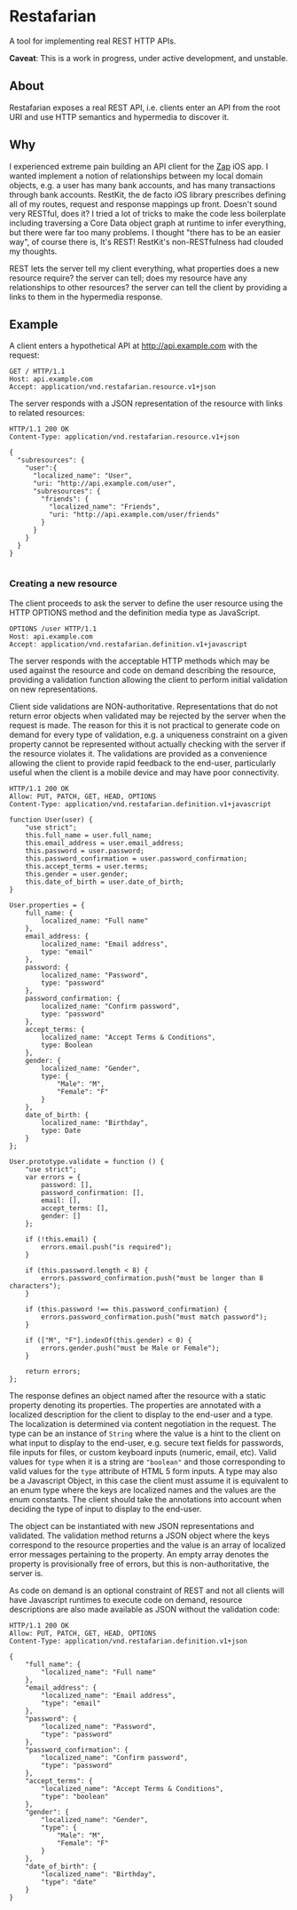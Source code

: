 # Restafarian

A tool for implementing real REST HTTP APIs. 

__Caveat__: This is a work in progress, under active development, and unstable.

## About

Restafarian exposes a real REST API, i.e. clients enter an API from the root URI and use HTTP semantics and hypermedia to discover it.

## Why

I experienced extreme pain building an API client for the [Zap](http://paywithzap.com) iOS app. I wanted implement a notion of relationships between my local domain objects, e.g. a user has many bank accounts, and has many transactions through bank accounts. RestKit, the de facto iOS library prescribes defining all of my routes, request and response mappings up front. Doesn't sound very RESTful, does it? I tried a lot of tricks to make the code less boilerplate including traversing a Core Data object graph at runtime to infer everything, but there were far too many problems. I thought "there has to be an easier way", of course there is, It's REST! RestKit's non-RESTfulness had clouded my thoughts.

REST lets the server tell my client everything, what properties does a new resource require? the server can tell; does my resource have any relationships to other resources? the server can tell the client by providing a links to them in the hypermedia response.

## Example

A client enters a hypothetical API at http://api.example.com with the request:

```
GET / HTTP/1.1
Host: api.example.com
Accept: application/vnd.restafarian.resource.v1+json
```

The server responds with a JSON representation of the resource with links to related resources:

```
HTTP/1.1 200 OK
Content-Type: application/vnd.restafarian.resource.v1+json

{
  "subresources": {
    "user":{
      "localized_name": "User",
      "uri: "http://api.example.com/user",
      "subresources": {
        "friends": {
          "localized_name": "Friends",
          "uri: "http://api.example.com/user/friends"
        }
      }
    }
  }
}
  
```

### Creating a new resource

The client proceeds to ask the server to define the user resource using the HTTP OPTIONS method and the definition media type as JavaScript.

```
OPTIONS /user HTTP/1.1
Host: api.example.com
Accept: application/vnd.restafarian.definition.v1+javascript
```

The server responds with the acceptable HTTP methods which may be used against the resource and code on demand describing the resource, providing a validation function allowing the client to perform initial validation on new representations. 

Client side validations are NON-authoritative. Representations that do not return error objects when validated may be rejected by the server when the request is made. The reason for this it is not practical to generate code on demand for every type of validation, e.g. a uniqueness constraint on a given property cannot be represented without actually checking with the server if the resource violates it. The validations are provided as a convenience allowing the client to provide rapid feedback to the end-user, particularly useful when the client is a mobile device and may have poor connectivity.

```
HTTP/1.1 200 OK
Allow: PUT, PATCH, GET, HEAD, OPTIONS
Content-Type: application/vnd.restafarian.definition.v1+javascript

function User(user) {
    "use strict";
    this.full_name = user.full_name;
    this.email_address = user.email_address;
    this.password = user.password;
    this.password_confirmation = user.password_confirmation;
    this.accept_terms = user.terms;
    this.gender = user.gender;
    this.date_of_birth = user.date_of_birth;
}

User.properties = {
    full_name: {
        localized_name: "Full name"
    },
    email_address: {
        localized_name: "Email address",
        type: "email"
    },
    password: {
        localized_name: "Password",
        type: "password"
    },
    password_confirmation: {
        localized_name: "Confirm password",
        type: "password"
    },
    accept_terms: {
        localized_name: "Accept Terms & Conditions",
        type: Boolean
    },
    gender: {
        localized_name: "Gender",
        type: {
            "Male": "M",
            "Female": "F"
        }
    },
    date_of_birth: {
        localized_name: "Birthday",
        type: Date
    }
};

User.prototype.validate = function () {
    "use strict";
    var errors = {
        password: [],
        password_confirmation: [],
        email: [],
        accept_terms: [],
        gender: []
    };

    if (!this.email) {
        errors.email.push("is required");
    }

    if (this.password.length < 8) {
        errors.password_confirmation.push("must be longer than 8 characters");
    }

    if (this.password !== this.password_confirmation) {
        errors.password_confirmation.push("must match password");
    }

    if (["M", "F"].indexOf(this.gender) < 0) {
        errors.gender.push("must be Male or Female");
    }

    return errors;
};
```

The response defines an object named after the resource with a static property denoting its properties. The properties are annotated with a localized description for the client to display to the end-user and a type. The localization is determined via content negotiation in the request. The type can be an instance of `String` where the value is a hint to the client on what input to display to the end-user, e.g. secure text fields for passwords, file inputs for files, or custom keyboard inputs (numeric, email, etc). Valid values for `type` when it is a string are `"boolean"` and those corresponding to valid values for the `type` attribute of HTML 5 form inputs. A type may also be a Javascript Object, in this case the client must assume it is equivalent to an enum type where the keys are localized names and the values are the enum constants. The client should take the annotations into account when deciding the type of input to display to the end-user.

The object can be instantiated with new JSON representations and validated. The validation method returns a JSON object where the keys correspond to the resource properties and the value is an array of localized error messages pertaining to the property. An empty array denotes the property is provisionally free of errors, but this is non-authoritative, the server is.

As code on demand is an optional constraint of REST and not all clients will have Javascript runtimes to execute code on demand, resource descriptions are also made available as JSON without the validation code:

```
HTTP/1.1 200 OK
Allow: PUT, PATCH, GET, HEAD, OPTIONS
Content-Type: application/vnd.restafarian.definition.v1+json

{
    "full_name": {
        "localized_name": "Full name"
    },
    "email_address": {
        "localized_name": "Email address",
        "type": "email"
    },
    "password": {
        "localized_name": "Password",
        "type": "password"
    },
    "password_confirmation": {
        "localized_name": "Confirm password",
        "type": "password"
    },
    "accept_terms": {
        "localized_name": "Accept Terms & Conditions",
        "type": "boolean"
    },
    "gender": {
        "localized_name": "Gender",
        "type": {
            "Male": "M",
            "Female": "F"
        }
    },
    "date_of_birth": {
        "localized_name": "Birthday",
        "type": "date"
    }
}

```




